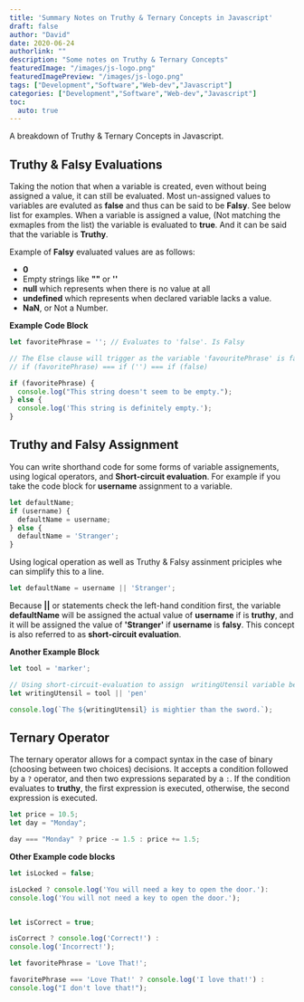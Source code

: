 ```yaml
---
title: 'Summary Notes on Truthy & Ternary Concepts in Javascript'
draft: false
author: "David"
date: 2020-06-24
authorlink: ""
description: "Some notes on Truthy & Ternary Concepts"
featuredImage: "/images/js-logo.png"
featuredImagePreview: "/images/js-logo.png"
tags: ["Development","Software","Web-dev","Javascript"]
categories: ["Development","Software","Web-dev","Javascript"]
toc:
  auto: true
---
```

A breakdown of Truthy & Ternary Concepts in Javascript.
<!--more-->
## Truthy & Falsy Evaluations

Taking the notion that when a variable is created, even without being assigned a value, it can still be evaluated. Most un-assigned values to variables are evaluted as **false** and thus can be said to be **Falsy**.
See below list for examples. 
When a variable is assigned a value, (Not matching the exmaples from the list) the variable is evaluated to **true**. And it can be said that the variable is **Truthy**.

Example of **Falsy** evaluated values are as follows:

- **0**
- Empty strings like **""** or **''**
- **null** which represents when there is no value at all
- **undefined** which represents when declared variable lacks a value.
- **NaN**, or Not a Number.

**Example Code Block**

``` javascript
let favoritePhrase = ''; // Evaluates to 'false'. Is Falsy

// The Else clause will trigger as the variable 'favouritePhrase' is falsy, and the conditional evaluates to false. 
// if (favoritePhrase) === if ('') === if (false)

if (favoritePhrase) {
  console.log("This string doesn't seem to be empty.");
} else {
  console.log('This string is definitely empty.');
}
```

## Truthy and Falsy Assignment

You can write shorthand code for some forms of variable assignements, using logical operators, and **Short-circuit evaluation**.
For example if you take the code block for **username** assignment to a variable.

``` javascript 
let defaultName;
if (username) {
  defaultName = username;
} else {
  defaultName = 'Stranger';
}
```

Using logical operation as well as Truthy & Falsy assinment priciples whe can simplify this to a line.

``` javascript
let defaultName = username || 'Stranger';
```

Because **||** or statements check the left-hand condition first, the variable **defaultName** will be assigned the actual value of **username** if is **truthy**, and it will be assigned the value of **'Stranger'** if **username** is **falsy**. This concept is also referred to as **short-circuit evaluation**.

**Another Example Block**

``` javascript
let tool = 'marker';

// Using short-circuit-evaluation to assign  writingUtensil variable below:
let writingUtensil = tool || 'pen'

console.log(`The ${writingUtensil} is mightier than the sword.`);
```

## Ternary Operator

The ternary operator allows for a compact syntax in the case of binary (choosing between two choices) decisions. It accepts a condition followed by a `?` operator, and then two expressions separated by a `:`. If the condition evaluates to **truthy**, the first expression is executed, otherwise, the second expression is executed.

``` javascript 
let price = 10.5;
let day = "Monday";

day === "Monday" ? price -= 1.5 : price += 1.5;
```

**Other Example code blocks**

``` javascript
let isLocked = false;

isLocked ? console.log('You will need a key to open the door.'):
console.log('You will not need a key to open the door.');


let isCorrect = true;

isCorrect ? console.log('Correct!') :
console.log('Incorrect!');

let favoritePhrase = 'Love That!';

favoritePhrase === 'Love That!' ? console.log('I love that!') :
console.log("I don't love that!");
```
